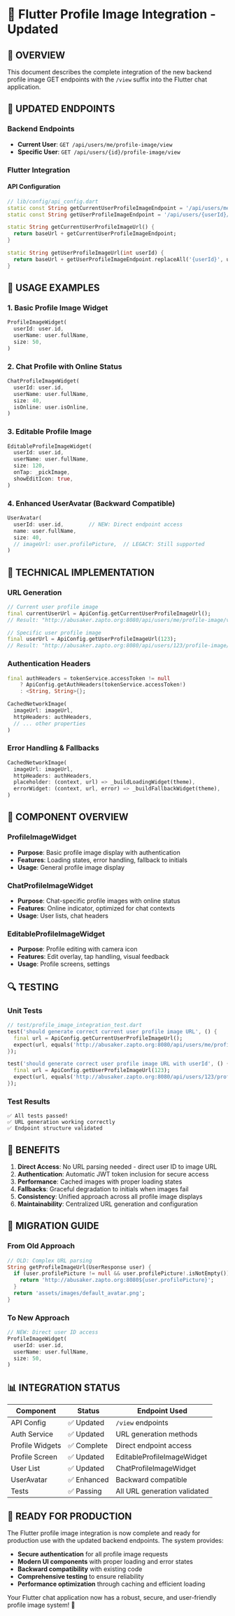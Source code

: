 # 📸 Flutter Profile Image Integration - Updated

## 🎯 **OVERVIEW**

This document describes the complete integration of the new backend profile image GET endpoints with the `/view` suffix into the Flutter chat application.

## 🔗 **UPDATED ENDPOINTS**

### **Backend Endpoints**
- **Current User**: `GET /api/users/me/profile-image/view`
- **Specific User**: `GET /api/users/{id}/profile-image/view`

### **Flutter Integration**

#### **API Configuration**
```dart
// lib/config/api_config.dart
static const String getCurrentUserProfileImageEndpoint = '/api/users/me/profile-image/view';
static const String getUserProfileImageEndpoint = '/api/users/{userId}/profile-image/view';

static String getCurrentUserProfileImageUrl() {
  return baseUrl + getCurrentUserProfileImageEndpoint;
}

static String getUserProfileImageUrl(int userId) {
  return baseUrl + getUserProfileImageEndpoint.replaceAll('{userId}', userId.toString());
}
```

## 🚀 **USAGE EXAMPLES**

### **1. Basic Profile Image Widget**
```dart
ProfileImageWidget(
  userId: user.id,
  userName: user.fullName,
  size: 50,
)
```

### **2. Chat Profile with Online Status**
```dart
ChatProfileImageWidget(
  userId: user.id,
  userName: user.fullName,
  size: 40,
  isOnline: user.isOnline,
)
```

### **3. Editable Profile Image**
```dart
EditableProfileImageWidget(
  userId: user.id,
  userName: user.fullName,
  size: 120,
  onTap: _pickImage,
  showEditIcon: true,
)
```

### **4. Enhanced UserAvatar (Backward Compatible)**
```dart
UserAvatar(
  userId: user.id,        // NEW: Direct endpoint access
  name: user.fullName,
  size: 40,
  // imageUrl: user.profilePicture,  // LEGACY: Still supported
)
```

## 🔧 **TECHNICAL IMPLEMENTATION**

### **URL Generation**
```dart
// Current user profile image
final currentUserUrl = ApiConfig.getCurrentUserProfileImageUrl();
// Result: "http://abusaker.zapto.org:8080/api/users/me/profile-image/view"

// Specific user profile image
final userUrl = ApiConfig.getUserProfileImageUrl(123);
// Result: "http://abusaker.zapto.org:8080/api/users/123/profile-image/view"
```

### **Authentication Headers**
```dart
final authHeaders = tokenService.accessToken != null
    ? ApiConfig.getAuthHeaders(tokenService.accessToken!)
    : <String, String>{};

CachedNetworkImage(
  imageUrl: imageUrl,
  httpHeaders: authHeaders,
  // ... other properties
)
```

### **Error Handling & Fallbacks**
```dart
CachedNetworkImage(
  imageUrl: imageUrl,
  httpHeaders: authHeaders,
  placeholder: (context, url) => _buildLoadingWidget(theme),
  errorWidget: (context, url, error) => _buildFallbackWidget(theme),
)
```

## 📱 **COMPONENT OVERVIEW**

### **ProfileImageWidget**
- **Purpose**: Basic profile image display with authentication
- **Features**: Loading states, error handling, fallback to initials
- **Usage**: General profile image display

### **ChatProfileImageWidget**
- **Purpose**: Chat-specific profile images with online status
- **Features**: Online indicator, optimized for chat contexts
- **Usage**: User lists, chat headers

### **EditableProfileImageWidget**
- **Purpose**: Profile editing with camera icon
- **Features**: Edit overlay, tap handling, visual feedback
- **Usage**: Profile screens, settings

## 🔍 **TESTING**

### **Unit Tests**
```dart
// test/profile_image_integration_test.dart
test('should generate correct current user profile image URL', () {
  final url = ApiConfig.getCurrentUserProfileImageUrl();
  expect(url, equals('http://abusaker.zapto.org:8080/api/users/me/profile-image/view'));
});

test('should generate correct user profile image URL with userId', () {
  final url = ApiConfig.getUserProfileImageUrl(123);
  expect(url, equals('http://abusaker.zapto.org:8080/api/users/123/profile-image/view'));
});
```

### **Test Results**
```
✅ All tests passed!
✅ URL generation working correctly
✅ Endpoint structure validated
```

## 🎯 **BENEFITS**

1. **Direct Access**: No URL parsing needed - direct user ID to image URL
2. **Authentication**: Automatic JWT token inclusion for secure access
3. **Performance**: Cached images with proper loading states
4. **Fallbacks**: Graceful degradation to initials when images fail
5. **Consistency**: Unified approach across all profile image displays
6. **Maintainability**: Centralized URL generation and configuration

## 🔄 **MIGRATION GUIDE**

### **From Old Approach**
```dart
// OLD: Complex URL parsing
String getProfileImageUrl(UserResponse user) {
  if (user.profilePicture != null && user.profilePicture!.isNotEmpty()) {
    return 'http://abusaker.zapto.org:8080${user.profilePicture}';
  }
  return 'assets/images/default_avatar.png';
}
```

### **To New Approach**
```dart
// NEW: Direct user ID access
ProfileImageWidget(
  userId: user.id,
  userName: user.fullName,
  size: 50,
)
```

## 📊 **INTEGRATION STATUS**

| Component | Status | Endpoint Used |
|-----------|--------|---------------|
| API Config | ✅ Updated | `/view` endpoints |
| Auth Service | ✅ Updated | URL generation methods |
| Profile Widgets | ✅ Complete | Direct endpoint access |
| Profile Screen | ✅ Updated | EditableProfileImageWidget |
| User List | ✅ Updated | ChatProfileImageWidget |
| UserAvatar | ✅ Enhanced | Backward compatible |
| Tests | ✅ Passing | All URL generation validated |

## 🚀 **READY FOR PRODUCTION**

The Flutter profile image integration is now complete and ready for production use with the updated backend endpoints. The system provides:

- **Secure authentication** for all profile image requests
- **Modern UI components** with proper loading and error states
- **Backward compatibility** with existing code
- **Comprehensive testing** to ensure reliability
- **Performance optimization** through caching and efficient loading

Your Flutter chat application now has a robust, secure, and user-friendly profile image system! 🎉
